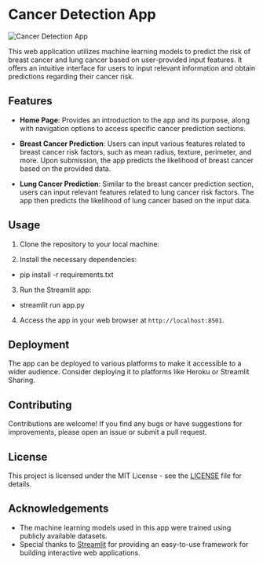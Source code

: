 # Cancer Detection App

![Cancer Detection App](https://www.rishabhsoft.com/wp-content/uploads/2022/06/RSPL_Blog_ML-In-Healthcare-Use-Cases-Benefits_Banner.jpg)

This web application utilizes machine learning models to predict the risk of breast cancer and lung cancer based on user-provided input features. It offers an intuitive interface for users to input relevant information and obtain predictions regarding their cancer risk.

## Features

- **Home Page**: Provides an introduction to the app and its purpose, along with navigation options to access specific cancer prediction sections.
  
- **Breast Cancer Prediction**: Users can input various features related to breast cancer risk factors, such as mean radius, texture, perimeter, and more. Upon submission, the app predicts the likelihood of breast cancer based on the provided data.
  
- **Lung Cancer Prediction**: Similar to the breast cancer prediction section, users can input relevant features related to lung cancer risk factors. The app then predicts the likelihood of lung cancer based on the input data.

## Usage

1. Clone the repository to your local machine:

2. Install the necessary dependencies:

- pip install -r requirements.txt

3. Run the Streamlit app:

- streamlit run app.py

4. Access the app in your web browser at `http://localhost:8501`.

## Deployment

The app can be deployed to various platforms to make it accessible to a wider audience. Consider deploying it to platforms like Heroku or Streamlit Sharing.

## Contributing

Contributions are welcome! If you find any bugs or have suggestions for improvements, please open an issue or submit a pull request.

## License

This project is licensed under the MIT License - see the [LICENSE](LICENSE) file for details.

## Acknowledgements

- The machine learning models used in this app were trained using publicly available datasets.
- Special thanks to [Streamlit](https://streamlit.io/) for providing an easy-to-use framework for building interactive web applications.






